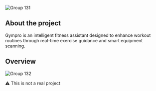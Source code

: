 ![Group 131](https://github.com/user-attachments/assets/073ff3e1-2301-41a2-a3c6-56665566e816)

## About the project

Gympro is an intelligent fitness assistant designed to enhance workout routines through real-time exercise guidance and smart equipment scanning.

## Overview


![Group 132](https://github.com/user-attachments/assets/b3be0686-eeac-4d97-8e89-e986830a6cb7)

⚠️ This is not a real project
